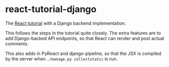 react-tutorial-django
=====================

The [React tutorial](http://facebook.github.io/react/docs/tutorial.html) with a Django backend implementation. 

This follows the steps in the tutorial quite closely. The extra features are to add Django-backed API endpoints, so that React can render and post actual comments.

This also adds in PyReact and django-pipeline, so that the JSX is compiled by the server when ``./manage.py collectstatic`` is run. 

